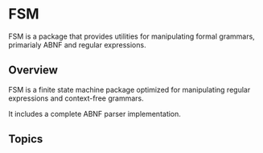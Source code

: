 # FSM

FSM is a package that provides utilities for manipulating formal grammars, primarialy ABNF and regular expressions.

## Overview

FSM is a finite state machine package optimized for manipulating regular expressions and context-free grammars.

It includes a complete ABNF parser implementation.

## Topics
